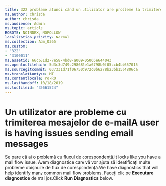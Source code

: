 ```yaml
---
title: 322 probleme atunci când un utilizator are probleme la trimiterea
ms.author: chrisda
author: chrisda
ms.audience: Admin
ms.topic: article
ROBOTS: NOINDEX, NOFOLLOW
localization_priority: Normal
ms.collection: Adm_O365
ms.custom:
- "322"
- "3100011"
ms.assetid: 66c651d2-7e58-4bd8-a009-05065e644043
ms.openlocfilehash: 5d3c3d749c298682e1a6798b0f05ccb4bb657015
ms.sourcegitcommit: 037331d71f06750d972c0b6278b23bb15c4806ca
ms.translationtype: MT
ms.contentlocale: ro-RO
ms.lasthandoff: 10/18/2019
ms.locfileid: "36661524"
---
```

# <a name="a-user-is-having-issues-sending-email-messages"></a><span data-ttu-id="a5b8a-102">Un utilizator are probleme cu trimiterea mesajelor de e-mail</span><span class="sxs-lookup"><span data-stu-id="a5b8a-102">A user is having issues sending email messages</span></span>

<span data-ttu-id="a5b8a-103">Se pare că ai o problemă cu fluxul de corespondență.</span><span class="sxs-lookup"><span data-stu-id="a5b8a-103">It looks like you have a mail flow issue.</span></span> <span data-ttu-id="a5b8a-104">Avem diagnostice care vă vor ajuta să identificați multe probleme obișnuite de flux de corespondență.</span><span class="sxs-lookup"><span data-stu-id="a5b8a-104">We have diagnostics that will help identify many common mail flow problems.</span></span> <span data-ttu-id="a5b8a-105">Faceți clic pe **Executare diagnostice** de mai jos.</span><span class="sxs-lookup"><span data-stu-id="a5b8a-105">Click **Run Diagnostics** below.</span></span>
